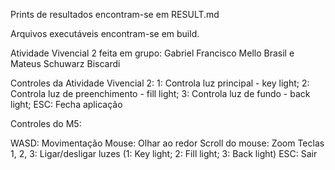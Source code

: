 Prints de resultados encontram-se em RESULT.md

Arquivos executáveis encontram-se em build.

Atividade Vivencial 2 feita em grupo: Gabriel Francisco Mello Brasil e Mateus Schuwarz Biscardi

Controles da Atividade Vivencial 2: 
1: Controla luz principal - key light; 
2: Controla luz de preenchimento - fill light; 
3: Controla luz de fundo - back light; 
ESC: Fecha aplicação

Controles do M5:

WASD: Movimentação
Mouse: Olhar ao redor
Scroll do mouse: Zoom
Teclas 1, 2, 3: Ligar/desligar luzes (1: Key light; 2: Fill light; 3: Back light)
ESC: Sair 